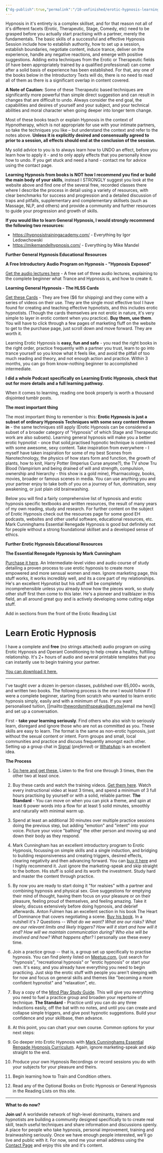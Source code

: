```yaml
---
{"dg-publish":true,"permalink":"/10-unfinished/erotic-hypnosis-learning-pathways-unfinished/","updated":"2025-07-20T12:44:53.608+08:00"}
---
```



Hypnosis in it's entirety is a complex skillset, and for that reason not all of it's different facets (Erotic, Therapeutic, Stage, Comedy, etc) need to be grasped before you actually start practising with a partner, merely the fundamentals. The basic skills of a successful and effective Hypnosis Session include how to establish authority, how to set up a session, establish boundaries, negotiate content, induce trance, deliver on the experience, handle any negative reactions, and emerge with positive suggestions. Adding extra techniques from the Erotic or Therapeutic fields (if have been appropriately trained by a qualified professional) can come after a solid basis of experience has been established. For that, any one of the books below in the Introductory Texts will do, there is no need to read all of them as there is a significant overlap in content covered.

**A Note of Caution:** Some of these Therapeutic based techniques are significantly more powerful than simple direct suggestion and can result in changes that are difficult to undo. Always consider the end goal, the capabilities and desires of yourself and your subject, and your technical abilities and moral character when going deeper into longer term change. 

Most of these books teach or explain Hypnosis in the context of Hypnotherapy, which is not appropriate for use with your intimate partners, so take the techniques you like – but understand the context and refer to the notes above. **Unless it is explicitly desired and consensually agreed to prior to a session, all effects should end at the conclusion of the session.**

My solid advice to you is to always learn how to UNDO an effect, before you learn how to apply it - and to only apply effects that you personally know how to undo. If you get stuck and need a hand - contact me for advice using the contact page.

**Learning Hypnosis from books is NOT how I recommend you find or build the main body of your skills**, instead I STRONGLY suggest you look at the website above and find one of the several free, recorded classes there where I describe the process in detail using a variety of resources, with clear benchmarks for success and progression and a detailed discussion of traps and pitfalls, supplementary and complementary skillsets (such as Massage, NLP, and others) and provide a community and further resources to guide your progression and growth of skills.

**If you would like to learn General Hypnosis, I would strongly recommend the following two resources:**

- https://hypnosistrainingacademy.com/ - Everything by Igor Ledowchowski
- https://mikemandelhypnosis.com/ - Everything by Mike Mandel

**Further General Hypnosis Educational Resources**

**A Free Introductory Audio Program on Hypnosis - "Hypnosis Exposed"**

[Get the audio lectures here](https://hypnosistrainingacademy.com/free/gift/foryou/) - A free set of three audio lectures, explaining to the complete beginner what Trance and Hypnosis is, and how to create it.

**Learning General Hypnosis - The HLSS Cards**

[Get these Cards](https://hypnosistrainingacademy.com/hypnotic-language-shortcut-system) - They are free ($6 for shipping) and they come with a series of videos on their use. They are the single most effective tool I have found for creating and teaching effective hypnotists, and this includes erotic hypnotists. (Though the cards themselves are not erotic in nature, it's very simple to layer in erotic content when you practice). **Buy them, use them**. You will have to click through a few pages of marketing fluff on the website to get to the purchase page, just scroll down and move forward. They are worth it.

Learning Erotic Hypnosis is **easy, fun and safe** - you read the right books in the right order, practice frequently with a partner you trust, learn to go into trance yourself so you know what it feels like, and avoid the pitfall of too much reading and theory, and not enough action and practice. Within 3 months, you can go from know-nothing beginner to accomplished intermediate.

**I did a whole Podcast specifically on Learning Erotic Hypnosis, check that out for more details and a full learning pathway.**

When it comes to learning, reading one book properly is worth a thousand disjointed tumblr posts.

**The most important thing**

The most important thing to remember is this: **Erotic Hypnosis is just a subset of ordinary Hypnosis Techniques with some sexy content thrown in** - the same techniques still apply (Erotic Hypnosis can be considered a subset of a broader category of "Hypnosis" of which Stage and Therapeutic work are also subsets). Learning general hypnosis will make you a better erotic hypnotist - once that solid,practised hypnotic technique is combined with some awesome, sexy content. Take inspiration from everywhere - I myself have taken inspiration for some of my best Scenes from Nanotechnology, the physics of how stars form and function, the growth of plants, how to knit, Harry Potter (Imperius Curse anyone?), the TV show Tru Blood (Vampirism and being drained of will and strength, compulsion, ownership and hierarchy - this show is a gold mine), Pharmacology, books, movies, broader or famous scenes in media. You can use anything you and your partner enjoy to take both of you on a journey of fun, domination, sexy awakening, or just plain old brainwashing.

Below you will find a fairly comprehensive list of hypnosis and erotic hypnosis specific textbooks and written resources, the result of many years of my own reading, study and research. For further content on the subject of Erotic Hypnosis check out the resources page for some good EH podcasts, websites and other useful software, educational resources, etc. Mark Cunninghams Essential Renegade Hypnosis is good but definitely not for people without a strong foundational skillset and a developed sense of ethics.




**Further Erotic Hypnosis Educational Resources**

**The Essential Renegade Hypnosis by Mark Cunningham**

[Purchase it here](https://renegadehypnotist.com/essentialrenegadehypnosis/). An Intermediate-level video and audio course of study detailing a proven process to use erotic hypnosis to create more empowered and more sensual women and men. Ignore marketing page, this stuff works, it works incredibly well, and its a core part of my relationships. He's an excellent Hypnotist but his stuff will be completely incomprehensible unless you already know how the pieces work, so study other stuff first then come to this later. He's a pioneer and trailblazer in this field, an all around great guy and is actively developing some cutting edge stuff.














Add in sections from the front of the Erotic Reading List

# Learn Erotic Hypnosis

I have a complete and **free** (no strings attached) audio program on using Erotic Hypnosis and Operant Conditioning to help create a healthy, fulfilling relationship. It's 2+ hours of audio and several printable templates that you can instantly use to begin training your partner.

[You can download it here.](https://drive.google.com/drive/folders/17Si5PPaPKDdZNh-XOcQQcEa7t6ku-Pbk?usp=sharing)

* * *

I've taught over a dozen in-person classes, published over 65,000+ words, and written two books. The following process is the one I would follow if I were a complete beginner, starting from scratch who wanted to learn erotic hypnosis simply, easily and with a minimum of fuss. If you want personalised tuition, [[mailto:thewordsmithspeaks@pm.me\|email me here]] and set up a conversation.

First - **take your learning seriously**. Find others who also wish to seriously learn, disregard and ignore those who are not as committed as you. These skills are easy to learn. The format is the same as non-erotic hypnosis, just without the sexual content or intent. Form groups and small, local communities and practice and discuss frequently amongst each other. Setting up a group chat in [Signal](https://signal.org/download/) (_preferred_) or [WhatsApp](https://www.whatsapp.com/) is an excellent idea.

**The Process**

1.  [Go here and get these.](https://hypnosistrainingacademy.com/free/gift/foryou/) Listen to the first one through 3 times, then the other two at least once.
    
2.  Buy these cards and watch the training videos. [Get them here](https://hypnosistrainingacademy.com/hypnotic-language-shortcut-system/). Watch every instructional video at least 3 times, and spend a minimum of 3 full hours practising by yourself or with a solid, reliable partner. **The Standard** - You can move on when you can pick a theme, and spin at least 6 power words into a flow for at least 5 solid minutes, smoothly and naturally with minimal warm up.
    
3.  Spend at least an additional 30 minutes over multiple practice sessions doing the previous step, but adding "emotion" and "intent" into your voice. Picture your voice "bathing" the other person and moving up and down their body as they respond.
    
4.  Mark Cunningham has an excellent introductory program to Erotic Hypnosis, focussing on simple skills and a single induction, and bridging to building responsiveness and creating triggers, desired effects, clearing negativity and then advancing forward. You can [buy it here](https://renegadehypnotist.com/power-of-erotic-hypnosis/) and I highly recommend it. Just ignore the marketing-speak and skip straight to the bottom. His stuff is solid and its worth the investment. Study hard and master the content through practice.
    
5.  By now you are ready to start doing it "for realsies" with a partner and combining hypnosis and physical sex. Give suggestions for emptying their mind of thought, having them focus on your pleasure or on their pleasure, feeling proud of themselves, and feeling amazing. Take it slowly, discuss extensively before doing hypnosis, and debrief afterwards. Anton Fulmen has an excellent section in his book The Heart of Dominance that covers negotiating a scene. [Buy his book](https://amzn.to/2x9Hi3F). In a nutshell it's 7 Questions -- _What do we want? What are our risks? What are our relevant limits and likely triggers? How will it start and how will it end? How will we maintain communication during? Who else will be involved and how? What happens after?_ I personally use these every time.
    
6.  Join a practice group -- that is, a group set up specifically to practise hypnosis. You can find plenty listed on [Meetup.com](https://www.meetup.com/), (just search for "hypnosis", "recreational hypnosis" or "erotic hypnosis" or start your own. It's easy, and you already have everything you need to begin practicing. Just skip the erotic stuff with people you aren't sleeping with for now and focus on general skills and themes like "becoming a more confident hypnotist" and "relaxation", etc.
    
7.  Buy a copy of the [Mind Play Study Guide](https://amzn.to/39NCTRg). This will give you everything you need to fuel a practice group and broaden your repertoire of technique. **The Standard** - Practice until you can do any three inductions easily, off the bat with no notes, and until you can create and collapse simple triggers, and give post hypnotic suggestions. Build your confidence and your skillbase, then advance.
    
8.  At this point, you can chart your own course. Common options for your next steps:
    
9.  Go deeper into Erotic Hypnosis with [Mark Cunninghams Essential Rengade Hypnosis Curriculum](https://renegadehypnotist.com/essentialrenegadehypnosis/). Again, ignore marketing-speak and skip straight to the end.
    
10.  Produce your own Hypnosis Recordings or record sessions you do with your subjects for your pleasure and theirs.
    
11.  Begin learning how to Train and Condition others.
    
12.  Read any of the Optional Books on Erotic Hypnosis or General Hypnosis in the Reading Lists on this site.
    

* * *

**What to do now?**

**Join us!** A worldwide network of high-level dominants, trainers and hypnotists are building a community designed specifically to to create real skill, teach useful techniques and share information and discussions openly. A place for people who take hypnosis, personal improvement, training and brainwashing seriously. Once we have enough people interested, we'll go live and public with it. For now, send me your email address using the [Contact Page](https://mindkink.net/contact/) and enjoy this site and it's content.